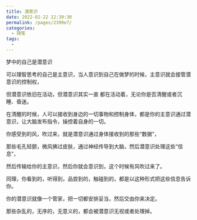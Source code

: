 ```yaml
---
title: 潜意识
date: 2022-02-22 12:39:30
permalink: /pages/2399e7/
categories: 
  - 随笔
tags: 
  - 
---
```

梦中的自己是潜意识

可以理智思考的自己是主意识，当人意识到自己在做梦的时候，主意识就会接管潜意识的控制权，

但潜意识依旧在活动，但潜意识其实一直 都在活动着，无论你是否清醒或者沉睡、昏迷。

在清醒的时候，人可以接收到身边的一切事物和控制身体，都是你的主意识通过潜意识，让大脑发布指令，操控着自身的一切。

你感受到的风，吹过来，就是潜意识通过身体接收到的那些“数据”，

那些毛孔轻颤，微风拂过皮肤，通过神经传导到大脑，然后潜意识处理这些“信息”，

然后传输给你的主意识，然后你就会意识到，这个时候有风吹过来了。

同理，你看到的，听得到，品尝到的，触碰到的，都是以这种形式把这些信息告诉你。

你的潜意识就像一个管家，把一切都安排妥当，然后交由你来决定。

那些杂乱的，无序的，无意义的，都会被潜意识无视或者处理掉。